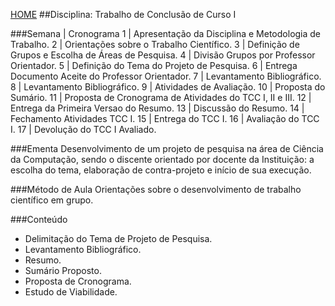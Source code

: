 [HOME](https://github.com/lucastafarelbs/Ensino-Superior-de-Informatica-GRATUITO) 
##Disciplina: Trabalho de Conclusão de Curso I

###Semana | Cronograma
1	| Apresentação da Disciplina e Metodologia de Trabalho.
2	| Orientações sobre o Trabalho Científico.
3	| Definição de Grupos e Escolha de Áreas de Pesquisa.
4	| Divisão Grupos por Professor Orientador.
5	| Definição do Tema do Projeto de Pesquisa.
6	| Entrega Documento Aceite do Professor Orientador.
7	| Levantamento Bibliográfico.
8	| Levantamento Bibliográfico.
9	| Atividades de Avaliação.
10	| Proposta do Sumário.
11	| Proposta de Cronograma de Atividades do TCC I, II e III.
12	| Entrega da Primeira Versao do Resumo.
13	| Discussão do Resumo.
14	| Fechamento Atividades TCC I.
15	| Entrega do TCC I.
16	| Avaliação do TCC I.
17	| Devolução do TCC I Avaliado.

###Ementa
Desenvolvimento de um projeto de pesquisa na área de Ciência da Computação, sendo o discente orientado por docente da Instituição: a escolha do tema, elaboração de contra-projeto e início de sua execução.

###Método de Aula
Orientações sobre o desenvolvimento de trabalho científico em grupo.

###Conteúdo
- Delimitação do Tema de Projeto de Pesquisa.
- Levantamento Bibliográfico.
- Resumo.
- Sumário Proposto.
- Proposta de Cronograma.
- Estudo de Viabilidade.